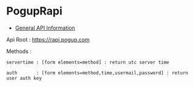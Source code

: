# PogupRapi

  - [General API Information](#general-api-information)

Api Root :
	https://rapi.pogup.com

Methods : 
  
	servertime : [form elements=method] : return utc server time
	
  	auth       : [form elements=method,time,usermail,password] : return user auth key
